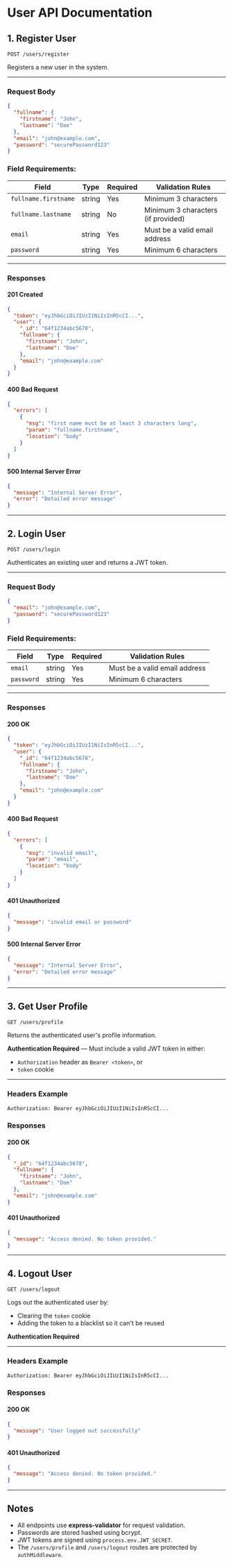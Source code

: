 # User API Documentation

## 1. Register User
`POST /users/register`

Registers a new user in the system.

---

### Request Body
```json
{
  "fullname": {
    "firstname": "John",
    "lastname": "Doe"
  },
  "email": "john@example.com",
  "password": "securePassword123"
}
````

### Field Requirements:

| Field                | Type   | Required | Validation Rules                   |
| -------------------- | ------ | -------- | ---------------------------------- |
| `fullname.firstname` | string | Yes      | Minimum 3 characters               |
| `fullname.lastname`  | string | No       | Minimum 3 characters (if provided) |
| `email`              | string | Yes      | Must be a valid email address      |
| `password`           | string | Yes      | Minimum 6 characters               |

---

### Responses

#### **201 Created**

```json
{
  "token": "eyJhbGciOiJIUzI1NiIsInR5cCI...",
  "user": {
    "_id": "64f1234abc5678",
    "fullname": {
      "firstname": "John",
      "lastname": "Doe"
    },
    "email": "john@example.com"
  }
}
```

#### **400 Bad Request**

```json
{
  "errors": [
    {
      "msg": "first name must be at least 3 characters long",
      "param": "fullname.firstname",
      "location": "body"
    }
  ]
}
```

#### **500 Internal Server Error**

```json
{
  "message": "Internal Server Error",
  "error": "Detailed error message"
}
```

---

## 2. Login User

`POST /users/login`

Authenticates an existing user and returns a JWT token.

---

### Request Body

```json
{
  "email": "john@example.com",
  "password": "securePassword123"
}
```

### Field Requirements:

| Field      | Type   | Required | Validation Rules              |
| ---------- | ------ | -------- | ----------------------------- |
| `email`    | string | Yes      | Must be a valid email address |
| `password` | string | Yes      | Minimum 6 characters          |

---

### Responses

#### **200 OK**

```json
{
  "token": "eyJhbGciOiJIUzI1NiIsInR5cCI...",
  "user": {
    "_id": "64f1234abc5678",
    "fullname": {
      "firstname": "John",
      "lastname": "Doe"
    },
    "email": "john@example.com"
  }
}
```

#### **400 Bad Request**

```json
{
  "errors": [
    {
      "msg": "invalid email",
      "param": "email",
      "location": "body"
    }
  ]
}
```

#### **401 Unauthorized**

```json
{
  "message": "invalid email or password"
}
```

#### **500 Internal Server Error**

```json
{
  "message": "Internal Server Error",
  "error": "Detailed error message"
}
```

---

## 3. Get User Profile

`GET /users/profile`

Returns the authenticated user's profile information.

**Authentication Required** — Must include a valid JWT token in either:

* `Authorization` header as `Bearer <token>`, or
* `token` cookie

---

### Headers Example

```
Authorization: Bearer eyJhbGciOiJIUzI1NiIsInR5cCI...
```

### Responses

#### **200 OK**

```json
{
  "_id": "64f1234abc5678",
  "fullname": {
    "firstname": "John",
    "lastname": "Doe"
  },
  "email": "john@example.com"
}
```

#### **401 Unauthorized**

```json
{
  "message": "Access denied. No token provided."
}
```

---

## 4. Logout User

`GET /users/logout`

Logs out the authenticated user by:

* Clearing the `token` cookie
* Adding the token to a blacklist so it can't be reused

**Authentication Required**

---

### Headers Example

```
Authorization: Bearer eyJhbGciOiJIUzI1NiIsInR5cCI...
```

### Responses

#### **200 OK**

```json
{
  "message": "User logged out successfully"
}
```

#### **401 Unauthorized**

```json
{
  "message": "Access denied. No token provided."
}
```

---

## Notes

* All endpoints use **express-validator** for request validation.
* Passwords are stored hashed using bcrypt.
* JWT tokens are signed using `process.env.JWT_SECRET`.
* The `/users/profile` and `/users/logout` routes are protected by `authMiddleware`.

```
